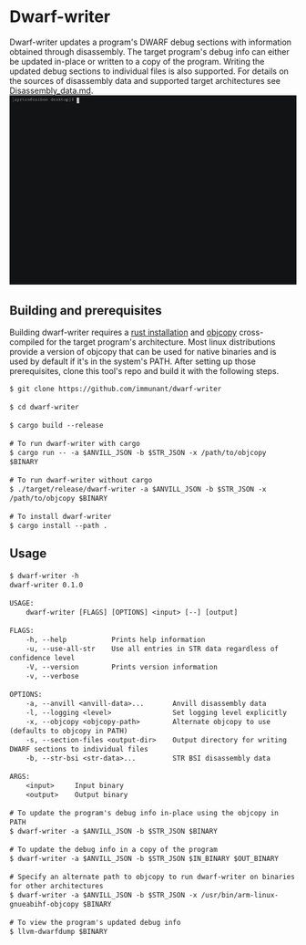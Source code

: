 # Dwarf-writer

Dwarf-writer updates a program's DWARF debug sections with information obtained through disassembly. The target program's debug info can either be updated in-place or written to a copy of the program. Writing the updated debug sections to individual files is also supported. For details on the sources of disassembly data and supported target architectures see [Disassembly_data.md](Disassembly_data.md).
![demo](demo.gif)

## Building and prerequisites

Building dwarf-writer requires a [rust installation](https://www.rust-lang.org/) and [objcopy](https://www.gnu.org/software/binutils/) cross-compiled for the target program's architecture. Most linux distributions provide a version of objcopy that can be used for native binaries and is used by default if it's in the system's PATH. After setting up those prerequisites, clone this tool's repo and build it with the following steps.

```
$ git clone https://github.com/immunant/dwarf-writer

$ cd dwarf-writer

$ cargo build --release

# To run dwarf-writer with cargo
$ cargo run -- -a $ANVILL_JSON -b $STR_JSON -x /path/to/objcopy $BINARY

# To run dwarf-writer without cargo
$ ./target/release/dwarf-writer -a $ANVILL_JSON -b $STR_JSON -x /path/to/objcopy $BINARY

# To install dwarf-writer
$ cargo install --path .
```

## Usage

```
$ dwarf-writer -h
dwarf-writer 0.1.0

USAGE:
    dwarf-writer [FLAGS] [OPTIONS] <input> [--] [output]

FLAGS:
    -h, --help           Prints help information
    -u, --use-all-str    Use all entries in STR data regardless of confidence level
    -V, --version        Prints version information
    -v, --verbose        

OPTIONS:
    -a, --anvill <anvill-data>...       Anvill disassembly data
    -l, --logging <level>               Set logging level explicitly
    -x, --objcopy <objcopy-path>        Alternate objcopy to use (defaults to objcopy in PATH)
    -s, --section-files <output-dir>    Output directory for writing DWARF sections to individual files
    -b, --str-bsi <str-data>...         STR BSI disassembly data

ARGS:
    <input>     Input binary
    <output>    Output binary

# To update the program's debug info in-place using the objcopy in PATH
$ dwarf-writer -a $ANVILL_JSON -b $STR_JSON $BINARY

# To update the debug info in a copy of the program
$ dwarf-writer -a $ANVILL_JSON -b $STR_JSON $IN_BINARY $OUT_BINARY

# Specify an alternate path to objcopy to run dwarf-writer on binaries for other architectures
$ dwarf-writer -a $ANVILL_JSON -b $STR_JSON -x /usr/bin/arm-linux-gnueabihf-objcopy $BINARY

# To view the program's updated debug info
$ llvm-dwarfdump $BINARY
```
